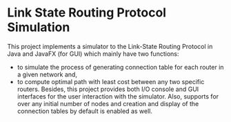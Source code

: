 # Link State Routing Protocol Simulation
This project implements a simulator to the Link-State Routing Protocol in Java and JavaFX (for GUI) which mainly have two functions:
* to simulate the process of generating connection table for each router in a given network and,
* to compute optimal path with least cost between any two specific routers. Besides, this project provides both I/O console and GUI interfaces for the user interaction with the simulator. Also, supports for over any initial number of nodes and creation and display of the connection tables by default is enabled as well.
